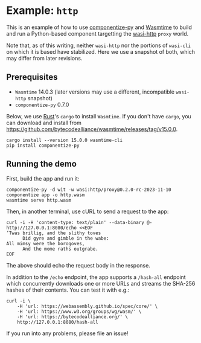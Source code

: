 # Example: `http`

This is an example of how to use [componentize-py] and [Wasmtime] to build and
run a Python-based component targetting the [wasi-http] `proxy` world.

Note that, as of this writing, neither `wasi-http` nor the portions of
`wasi-cli` on which it is based have stabilized.  Here we use a snapshot of both,
which may differ from later revisions.

[componentize-py]: https://github.com/bytecodealliance/componentize-py
[Wasmtime]: https://github.com/bytecodealliance/wasmtime
[wasi-http]: https://github.com/WebAssembly/wasi-http

## Prerequisites

* `Wasmtime` 14.0.3 (later versions may use a different, incompatible `wasi-http` snapshot)
* `componentize-py` 0.7.0

Below, we use [Rust](https://rustup.rs/)'s `cargo` to install `Wasmtime`.  If
you don't have `cargo`, you can download and install from
https://github.com/bytecodealliance/wasmtime/releases/tag/v15.0.0.

```
cargo install --version 15.0.0 wasmtime-cli
pip install componentize-py
```

## Running the demo

First, build the app and run it:

```
componentize-py -d wit -w wasi:http/proxy@0.2.0-rc-2023-11-10 componentize app -o http.wasm
wasmtime serve http.wasm
```

Then, in another terminal, use cURL to send a request to the app:

```
curl -i -H 'content-type: text/plain' --data-binary @- http://127.0.0.1:8080/echo <<EOF
’Twas brillig, and the slithy toves
      Did gyre and gimble in the wabe:
All mimsy were the borogoves,
      And the mome raths outgrabe.
EOF
```

The above should echo the request body in the response.

In addition to the `/echo` endpoint, the app supports a `/hash-all` endpoint
which concurrently downloads one or more URLs and streams the SHA-256 hashes of
their contents.  You can test it with e.g.:

```
curl -i \
    -H 'url: https://webassembly.github.io/spec/core/' \
    -H 'url: https://www.w3.org/groups/wg/wasm/' \
    -H 'url: https://bytecodealliance.org/' \
    http://127.0.0.1:8080/hash-all
```

If you run into any problems, please file an issue!
